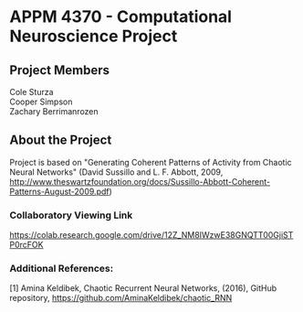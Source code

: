 # APPM 4370 - Computational Neuroscience Project

## Project Members
Cole Sturza \
Cooper Simpson \
Zachary Berrimanrozen

## About the Project

Project is based on "Generating Coherent Patterns of Activity from Chaotic Neural Networks" (David Sussillo and L. F. Abbott, 2009, http://www.theswartzfoundation.org/docs/Sussillo-Abbott-Coherent-Patterns-August-2009.pdf)

### Collaboratory Viewing Link

https://colab.research.google.com/drive/12Z_NM8IWzwE38GNQTT00GjiSTP0rcFOK

### Additional References:

[1] Amina Keldibek, Chaotic Recurrent Neural Networks, (2016), GitHub repository, https://github.com/AminaKeldibek/chaotic_RNN

